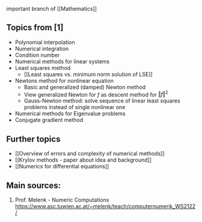 important branch of [[Mathematics]]


## Topics from [1]
- Polynomial interpolation
- Numerical integration
- Condition number
- Numerical methods for linear systems
- Least squares method
	- [[Least squares vs. minimum norm solution of LSE]]
- Newtons method for nonlinear equation
	- Basic and generalized (damped) Newton method
	- View generalized Newton for $f$ as descent method for $\Vert f\Vert^2$ 
	- Gauss-Newton method: solve sequence of linear least squares problems instead of single nonlinear one
- Numerical methods for Eigenvalue problems
- Conjugate gradient method


## Further topics
- [[Overview of errors and complexity of numerical methods]]
- [[Krylov methods - paper about idea and background]]
- [[Numerics for differential equations]]


## Main sources:
1. Prof. Melenk - Numeric Computations https://www.asc.tuwien.ac.at/~melenk/teach/computernumerik_WS2122/